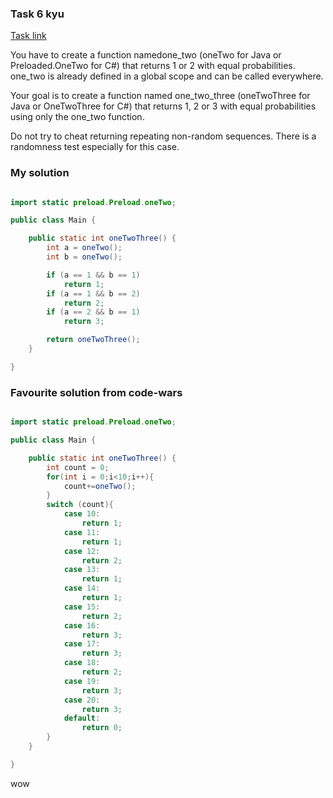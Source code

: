 ### Task 6 kyu

[Task link](https://www.codewars.com/kata/593e84f16e836ca9a9000054/)

You have to create a function namedone_two (oneTwo for Java or Preloaded.OneTwo for C#) that returns 1 or 2 with equal probabilities. one_two is already defined in a global scope and can be called everywhere.

Your goal is to create a function named one_two_three (oneTwoThree for Java or OneTwoThree for C#) that returns 1, 2 or 3 with equal probabilities using only the one_two function.

Do not try to cheat returning repeating non-random sequences. There is a randomness test especially for this case.




### My solution

```Java

import static preload.Preload.oneTwo;

public class Main {

    public static int oneTwoThree() {
        int a = oneTwo();
        int b = oneTwo();

        if (a == 1 && b == 1)
            return 1;
        if (a == 1 && b == 2)
            return 2;
        if (a == 2 && b == 1)
            return 3;

        return oneTwoThree();
    }

}

```

### Favourite solution from code-wars

```Java

import static preload.Preload.oneTwo;

public class Main {

    public static int oneTwoThree() {
        int count = 0;
        for(int i = 0;i<10;i++){
            count+=oneTwo();
        }
        switch (count){
            case 10:
                return 1;
            case 11:
                return 1;
            case 12:
                return 2;
            case 13:
                return 1;
            case 14:
                return 1;
            case 15:
                return 2;
            case 16:
                return 3;
            case 17:
                return 3;
            case 18:
                return 2;
            case 19:
                return 3;
            case 20:
                return 3;
            default:
                return 0;
        }
    }

}

```

wow